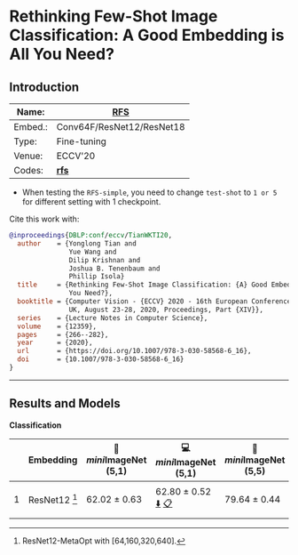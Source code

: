 # Rethinking Few-Shot Image Classification: A Good Embedding is All You Need?
## Introduction
| Name:    | [RFS](https://arxiv.org/abs/2003.11539)                          |
|----------|-------------------------------|
| Embed.:  | Conv64F/ResNet12/ResNet18 |
| Type:    | Fine-tuning       |
| Venue:   | ECCV'20                      |
| Codes:   | [**rfs**](https://github.com/WangYueFt/rfs)|

+ When testing the `RFS-simple`, you need to change `test-shot` to `1 or 5` for different setting with 1 checkpoint.

Cite this work with:
```bibtex
@inproceedings{DBLP:conf/eccv/TianWKTI20,
  author    = {Yonglong Tian and
               Yue Wang and
               Dilip Krishnan and
               Joshua B. Tenenbaum and
               Phillip Isola}
  title     = {Rethinking Few-Shot Image Classification: {A} Good Embedding is All
               You Need?},
  booktitle = {Computer Vision - {ECCV} 2020 - 16th European Conference, Glasgow,
               UK, August 23-28, 2020, Proceedings, Part {XIV}},
  series    = {Lecture Notes in Computer Science},
  volume    = {12359},
  pages     = {266--282},
  year      = {2020},
  url       = {https://doi.org/10.1007/978-3-030-58568-6_16},
  doi       = {10.1007/978-3-030-58568-6_16}
}
```
---
## Results and Models

**Classification**

|   | Embedding | :book: *mini*ImageNet (5,1) | :computer: *mini*ImageNet (5,1) | :book:*mini*ImageNet (5,5) | :computer: *mini*ImageNet (5,5) | :memo: Comments  |
|---|-----------|--------------------|--------------------|--------------------|--------------------|---|
| 1 | ResNet12  [^metaopt] | 62.02 ± 0.63 | 62.80 ± 0.52 [:arrow_down:](https://drive.google.com/drive/folders/1COMUhto08xtSaOazlMw1GndEAfeIZ-XQ?usp=sharing)  [:clipboard:](./RFS-simple-miniImageNet-ResNet12M-Table1.yaml) | 79.64 ± 0.44 | 79.57± 0.39 [:arrow_down:](https://drive.google.com/drive/folders/1COMUhto08xtSaOazlMw1GndEAfeIZ-XQ?usp=sharing) [:clipboard:](./RFS-simple-miniImageNet-ResNet12M-Table1.yaml) | rfs-simple-Table-1 |

[^metaopt]: ResNet12-MetaOpt with [64,160,320,640].
